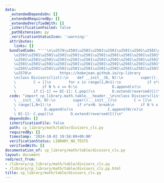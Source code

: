 ```yaml
---
data:
  _extendedDependsOn: []
  _extendedRequiredBy: []
  _extendedVerifiedWith: []
  _isVerificationFailed: false
  _pathExtension: py
  _verificationStatusIcon: ':warning:'
  attributes:
    links: []
  bundledCode: "'''\n\u257A\u2501\u2501\u2501\u2501\u2501\u2501\u2501\u2501\u2501\u2501\
    \u2501\u2501\u2501\u2501\u2501\u2501\u2501\u2501\u2501\u2501\u2501\u2501\u2501\
    \u2501\u2501\u2501\u2501\u2501\u2501\u2501\u2501\u2501\u2501\u2501\u2501\u2501\
    \u2501\u2501\u2501\u2501\u2501\u2501\u2501\u2501\u2501\u2501\u2501\u2501\u2501\
    \u2501\u2501\u2501\u2501\u2501\u2501\u2501\u2501\u2501\u2501\u2501\u2501\u2501\
    \u2578\n             https://kobejean.github.io/cp-library               \n'''\n\
    \nclass Divisors(list):\n    def __init__(D, N):\n        super().__init__()\n\
    \        C = []\n        for x in range(1,N+1):\n            if x*x>N: break\n\
    \            if N % x == 0:\n                D.append(x)\n                C.append(N//x)\n\
    \        if C[-1] == D[-1]: C.pop()\n        D.extend(reversed(C))\n"
  code: "import cp_library.math.table.__header__\n\nclass Divisors(list):\n    def\
    \ __init__(D, N):\n        super().__init__()\n        C = []\n        for x in\
    \ range(1,N+1):\n            if x*x>N: break\n            if N % x == 0:\n   \
    \             D.append(x)\n                C.append(N//x)\n        if C[-1] ==\
    \ D[-1]: C.pop()\n        D.extend(reversed(C))\n"
  dependsOn: []
  isVerificationFile: false
  path: cp_library/math/table/divisors_cls.py
  requiredBy: []
  timestamp: '2024-10-02 19:58:00+09:00'
  verificationStatus: LIBRARY_NO_TESTS
  verifiedWith: []
documentation_of: cp_library/math/table/divisors_cls.py
layout: document
redirect_from:
- /library/cp_library/math/table/divisors_cls.py
- /library/cp_library/math/table/divisors_cls.py.html
title: cp_library/math/table/divisors_cls.py
---
```

